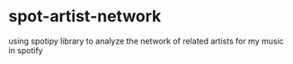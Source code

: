 # spot-artist-network
using spotipy library to analyze the network of related artists for my music  in spotify
